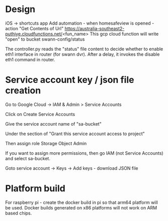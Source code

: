 
# Design

iOS -> shortcuts app 
Add automation - when homesafeview is opened - action "Get Contents of Url" https://australia-southeast2-puthiye.cloudfunctions.net/<fun_name>
This gcp cloud function will write "open" to bucket swann-config/status

The controller.py reads the "status" file content to decide whether to enable eth1 interface in router (for swann dvr).
After a delay, it invokes the disable eth1 command in router.

# Service account key / json file creation

Go to Google Cloud -> IAM & Admin > Service Accounts

Click on Create Service Accounts

Give the service account name of "sa-bucket" 

Under the section of "Grant this service account access to project"

Then assign role Storage Object Admin
 
If you want to assign more permissions, then go IAM (not Service Accounts) and select sa-bucket.

Goto service account -> Keys -> Add keys - download JSON file

# Platform build
For raspberry pi - create the docker build in pi so that arm64 platform will be used.
Docker builds generated on x86 platforms will not work on ARM based chips.

